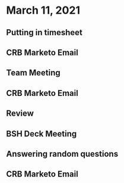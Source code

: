 # March 11, 2021

## Putting in timesheet

## CRB Marketo Email

## Team Meeting

## CRB Marketo Email

## Review

## BSH Deck Meeting

## Answering random questions

## CRB Marketo Email

